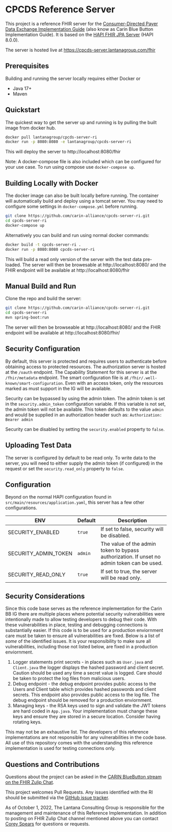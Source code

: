 # CPCDS Reference Server

This project is a reference FHIR server for the [Consumer-Directed Payer Data Exchange Implementation Guide](https://build.fhir.org/ig/HL7/carin-bb/toc.html) (also know as Carin Blue Button Implementation Guide). It is based on the [HAPI FHIR JPA Server](https://github.com/hapifhir/hapi-fhir-jpaserver-starter) (HAPI 8.0.0).

The server is hosted live at https://cpcds-server.lantanagroup.com/fhir

## Prerequisites
Building and running the server locally requires either Docker or
- Java 17+
- Maven

## Quickstart 

The quickest way to get the server up and running is by pulling the built image from docker hub.

```bash
docker pull lantanagroup/cpcds-server-ri
docker run -p 8080:8080 -e lantanagroup/cpcds-server-ri
```

This will deploy the server to http://localhost:8080/fhir

Note: A docker-compose file is also included which can be configured for your use case. To run using compose use `docker-compose up`.

## Building Locally with Docker

The docker image can also be built locally before running. The container will automatically build and deploy using a tomcat server. You may need to configure some settings in `docker-compose.yml` before running.

```bash
git clone https://github.com/carin-alliance/cpcds-server-ri.git
cd cpcds-server-ri
docker-compose up
```

Alternatively you can build and run using normal docker commands:

```bash
docker build -t cpcds-server-ri .
docker run -p 8080:8080 cpcds-server-ri
```

This will build a read only version of the server with the test data pre-loaded. The server will then be browesable at http://localhost:8080/ and the FHIR endpoint will be available at http://localhost:8080/fhir

## Manual Build and Run

Clone the repo and build the server:

```bash
git clone https://github.com/carin-alliance/cpcds-server-ri.git
cd cpcds-server-ri
mvn spring-boot:run
```

The server will then be browseable at http://localhost:8080/ and the FHIR endpoint will be available at http://localhost:8080/fhir/


## Security Configuration

By default, this server is protected and requires users to authenticate before obtaining access to protected resources. The authorization server is hosted at the `/oauth` endpoint. The Capability Statement for this server is at the `/fhir/metadata` endpoint. The smart configuration file is at `/fhir/.well-known/smart-configuration`. Even with an access token, only the resources marked as must support in the IG will be available.

Security can be bypassed by using the admin token. The admin token is set in the `security.admin_token` configuration variable. If this variable is not set, the admin token will not be available. This token defaults to the value `admin` and would be supplied in an authorization header such as: `Authorization: Bearer admin` 

Security can be disabled by setting the `security.enabled` property to `false`.

## Uploading Test Data

The server is configured by default to be read only.  To write data to the server, you will need to either supply the admin token (if configured) in the request or set the `security.read_only` property to `false`.


## Configuration

Beyond on the normal HAPI configuration found in `src/main/resources/application.yaml`, this server has a few other configurations.

| ENV            | Default | Description                                                                                           |
| -------------- | -------- | ----------------------------------------------------------------------------------------------------- |
| SECURITY_ENABLED | `true` | If set to false, security will be disabled. |
| SECURITY_ADMIN_TOKEN | `admin` | The value of the admin token to bypass authorization. If unset no admin token can be used. |
| SECURITY_READ_ONLY | `true` | If set to true, the server will be read only. |


## Security Considerations

Since this code base serves as the reference implementation for the Carin BB IG there are multiple places where potential security vulnerabilities were intentionally made to allow testing developers to debug their code. With these vulnerabilities in place, testing and debugging connections is substantially easier. If this code is to be used for a production enviornment care must be taken to ensure all vulnerabilities are fixed. Below is a list of _some_ of the identified issues. It is your responsibility to make sure all vulnerabilities, including those not listed below, are fixed in a production enviornment.

1. Logger statements print secrets - in places such as `User.java` and `Client.java` the logger displays the hashed password and client secret. Caution should be used any time a secret value is logged. Care should be taken to protect the log files from malicious users.
2. Debug endpoint - the debug endpoint provides public access to the Users and Client table which provides hashed passwords and client secrets. This endpoint also provides public access to the log file. The debug endpoint should be removed for a production enviornment.
3. Managing keys - the RSA keys used to sign and validate the JWT tokens are hard coded in `App.java`. Your implementation must change these keys and ensure they are stored in a secure location. Consider having rotating keys.

This may not be an exhaustive list. The developers of this reference implementations are not responsible for any vulnerabilities in the code base. All use of this repository comes with the understanding this reference implementation is used for testing connections only.


## Questions and Contributions
Questions about the project can be asked in the [CARIN BlueButton stream on the FHIR Zulip Chat](https://chat.fhir.org/#narrow/stream/204607-CARIN-IG-for-Blue-Button.C2.AE).

This project welcomes Pull Requests. Any issues identified with the RI should be submitted via the [GitHub issue tracker](https://github.com/carin-alliance/cpcds-server-ri/issues).

As of October 1, 2022, The Lantana Consulting Group is responsible for the management and maintenance of this Reference Implementation.
In addition to posting on FHIR Zulip Chat channel mentioned above you can contact [Corey Spears](mailto:corey.spears@lantanagroup.com) for questions or requests.
